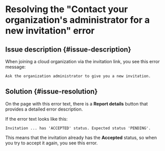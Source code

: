 # Resolving the "Contact your organization's administrator for a new invitation" error



## Issue description {#issue-description}

When joining a cloud organization via the invitation link, you see this error message:
```
Ask the organization administrator to give you a new invitation.
```

## Solution {#issue-resolution}

On the page with this error text, there is a **Report details** button that provides a detailed error description.

If the error text looks like this:

```text
Invitation ... has 'ACCEPTED' status. Expected status 'PENDING'.
```
This means that the invitation already has the **Accepted** status, so when you try to accept it again, you see this error.